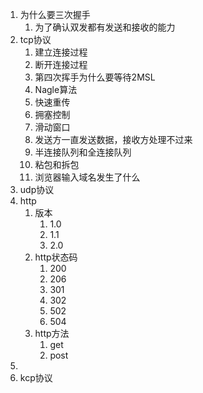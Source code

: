1. 为什么要三次握手
   1. 为了确认双发都有发送和接收的能力
2. tcp协议
   1. 建立连接过程
   2. 断开连接过程
   3. 第四次挥手为什么要等待2MSL
   4. Nagle算法
   5. 快速重传
   6. 拥塞控制
   7. 滑动窗口
   8. 发送方一直发送数据，接收方处理不过来
   9. 半连接队列和全连接队列
   10. 粘包和拆包
   11. 浏览器输入域名发生了什么
3. udp协议
4. http
   1. 版本
      1. 1.0
      2. 1.1
      3. 2.0
   2. http状态码
      1. 200
      2. 206
      3. 301
      4. 302
      5. 502
      6. 504
   3. http方法
      1. get
      2. post
5. 
6. kcp协议